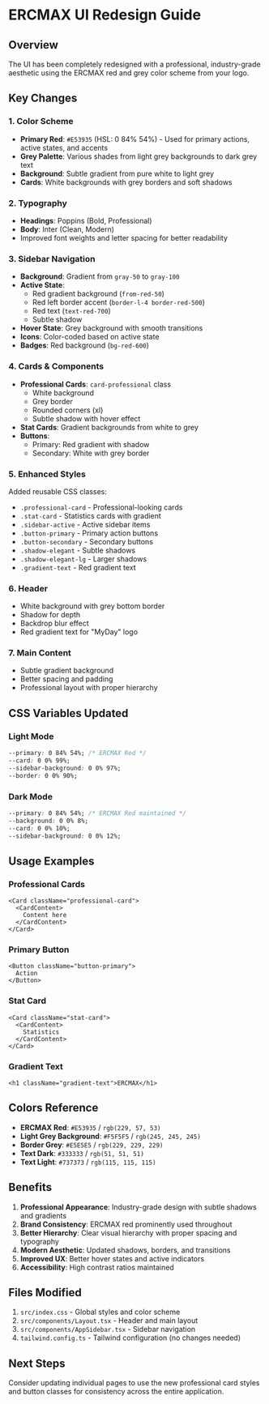 # ERCMAX UI Redesign Guide

## Overview
The UI has been completely redesigned with a professional, industry-grade aesthetic using the ERCMAX red and grey color scheme from your logo.

## Key Changes

### 1. **Color Scheme**
- **Primary Red**: `#E53935` (HSL: 0 84% 54%) - Used for primary actions, active states, and accents
- **Grey Palette**: Various shades from light grey backgrounds to dark grey text
- **Background**: Subtle gradient from pure white to light grey
- **Cards**: White backgrounds with grey borders and soft shadows

### 2. **Typography**
- **Headings**: Poppins (Bold, Professional)
- **Body**: Inter (Clean, Modern)
- Improved font weights and letter spacing for better readability

### 3. **Sidebar Navigation**
- **Background**: Gradient from `gray-50` to `gray-100`
- **Active State**: 
  - Red gradient background (`from-red-50`)
  - Red left border accent (`border-l-4 border-red-500`)
  - Red text (`text-red-700`)
  - Subtle shadow
- **Hover State**: Grey background with smooth transitions
- **Icons**: Color-coded based on active state
- **Badges**: Red background (`bg-red-600`)

### 4. **Cards & Components**
- **Professional Cards**: `card-professional` class
  - White background
  - Grey border
  - Rounded corners (xl)
  - Subtle shadow with hover effect
- **Stat Cards**: Gradient backgrounds from white to grey
- **Buttons**: 
  - Primary: Red gradient with shadow
  - Secondary: White with grey border

### 5. **Enhanced Styles**
Added reusable CSS classes:
- `.professional-card` - Professional-looking cards
- `.stat-card` - Statistics cards with gradient
- `.sidebar-active` - Active sidebar items
- `.button-primary` - Primary action buttons
- `.button-secondary` - Secondary buttons
- `.shadow-elegant` - Subtle shadows
- `.shadow-elegant-lg` - Larger shadows
- `.gradient-text` - Red gradient text

### 6. **Header**
- White background with grey bottom border
- Shadow for depth
- Backdrop blur effect
- Red gradient text for "MyDay" logo

### 7. **Main Content**
- Subtle gradient background
- Better spacing and padding
- Professional layout with proper hierarchy

## CSS Variables Updated

### Light Mode
```css
--primary: 0 84% 54%; /* ERCMAX Red */
--card: 0 0% 99%;
--sidebar-background: 0 0% 97%;
--border: 0 0% 90%;
```

### Dark Mode
```css
--primary: 0 84% 54%; /* ERCMAX Red maintained */
--background: 0 0% 8%;
--card: 0 0% 10%;
--sidebar-background: 0 0% 12%;
```

## Usage Examples

### Professional Cards
```tsx
<Card className="professional-card">
  <CardContent>
    Content here
  </CardContent>
</Card>
```

### Primary Button
```tsx
<Button className="button-primary">
  Action
</Button>
```

### Stat Card
```tsx
<Card className="stat-card">
  <CardContent>
    Statistics
  </CardContent>
</Card>
```

### Gradient Text
```tsx
<h1 className="gradient-text">ERCMAX</h1>
```

## Colors Reference

- **ERCMAX Red**: `#E53935` / `rgb(229, 57, 53)`
- **Light Grey Background**: `#F5F5F5` / `rgb(245, 245, 245)`
- **Border Grey**: `#E5E5E5` / `rgb(229, 229, 229)`
- **Text Dark**: `#333333` / `rgb(51, 51, 51)`
- **Text Light**: `#737373` / `rgb(115, 115, 115)`

## Benefits

1. **Professional Appearance**: Industry-grade design with subtle shadows and gradients
2. **Brand Consistency**: ERCMAX red prominently used throughout
3. **Better Hierarchy**: Clear visual hierarchy with proper spacing and typography
4. **Modern Aesthetic**: Updated shadows, borders, and transitions
5. **Improved UX**: Better hover states and active indicators
6. **Accessibility**: High contrast ratios maintained

## Files Modified

1. `src/index.css` - Global styles and color scheme
2. `src/components/Layout.tsx` - Header and main layout
3. `src/components/AppSidebar.tsx` - Sidebar navigation
4. `tailwind.config.ts` - Tailwind configuration (no changes needed)

## Next Steps

Consider updating individual pages to use the new professional card styles and button classes for consistency across the entire application.

